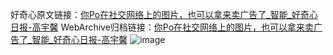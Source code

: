 好奇心原文链接：[你Po在社交网络上的图片，也可以拿来卖广告了_智能_好奇心日报-高宇馨](https://www.qdaily.com/articles/5569.html)
WebArchive归档链接：[你Po在社交网络上的图片，也可以拿来卖广告了_智能_好奇心日报-高宇馨](http://web.archive.org/web/20190623165042/https://www.qdaily.com/articles/5569.html)
![image](http://ww3.sinaimg.cn/large/007d5XDply1g3w8s5zk1dj30u04jk1kx)